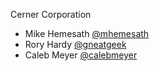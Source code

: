 Cerner Corporation

- Mike Hemesath [@mhemesath]
- Rory Hardy [@gneatgeek]
- Caleb Meyer [@calebmeyer]


[@mhemesath]: https://github.com/mhemesath
[@gneatgeek]: https://github.com/gneatgeek
[@calebmeyer]: https://github.com/calebmeyer
